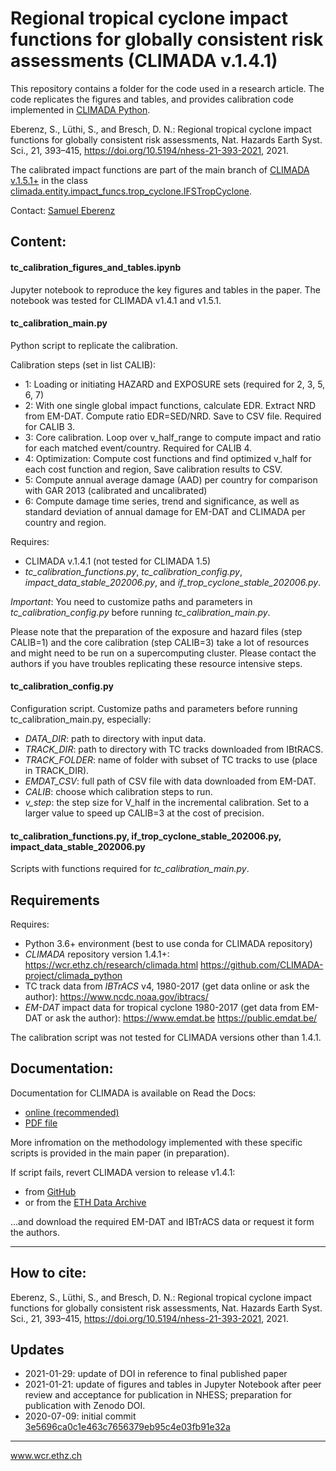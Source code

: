 # Regional tropical cyclone impact functions for globally consistent risk assessments (CLIMADA v.1.4.1)

This repository contains a folder for the code used in a research article. The code replicates the figures and tables, and provides calibration code implemented in [CLIMADA Python](https://github.com/CLIMADA-project/climada_python).

Eberenz, S., Lüthi, S., and Bresch, D. N.: Regional tropical cyclone impact functions for globally consistent risk assessments, Nat. Hazards Earth Syst. Sci., 21, 393–415, https://doi.org/10.5194/nhess-21-393-2021, 2021.     

The calibrated impact functions are part of the main branch of [CLIMADA v.1.5.1+](https://github.com/CLIMADA-project/climada_python/releases)
in the class [climada.entity.impact_funcs.trop_cyclone.IFSTropCyclone](https://github.com/CLIMADA-project/climada_python/blob/main/climada/entity/impact_funcs/trop_cyclone.py).

Contact: [Samuel Eberenz](mailto:samuel.eberenz@usys.ethz.ch)

## Content:

#### tc_calibration_figures_and_tables.ipynb
Jupyter notebook to reproduce the key figures and tables in the paper.
The notebook was tested for CLIMADA v1.4.1 and v1.5.1.

#### tc_calibration_main.py
Python script to replicate the calibration.

Calibration steps (set in list CALIB):
* 1:  Loading or initiating HAZARD and EXPOSURE sets (required for 2, 3, 5, 6, 7)
* 2:  With one single global impact functions, calculate EDR. Extract NRD from EM-DAT.
        Compute ratio EDR=SED/NRD. Save to CSV file. Required for CALIB 3.
* 3:  Core calibration. Loop over v_half_range to compute impact and ratio for each matched event/country. Required for CALIB 4.
* 4:  Optimization: Compute cost functions and find optimized v_half for each cost function and region,
        Save calibration results to CSV.
* 5:  Compute annual average damage (AAD) per country for comparison with GAR 2013 (calibrated and uncalibrated)
* 6:  Compute damage time series, trend and significance, as well as standard deviation of annual damage for EM-DAT and CLIMADA per country and region.

Requires:
* CLIMADA v.1.4.1 (not tested for CLIMADA 1.5)
* *tc_calibration_functions.py*, *tc_calibration_config.py*, *impact_data_stable_202006.py*, and *if_trop_cyclone_stable_202006.py*.

_Important_: You need to customize paths and parameters in *tc_calibration_config.py* before running *tc_calibration_main.py*.

Please note that the preparation of the exposure and hazard files (step CALIB=1)
and the core calibration (step CALIB=3) take a lot of resources and might need to
be run on a supercomputing cluster. Please contact the authors if you have troubles
replicating these resource intensive steps.

#### tc_calibration_config.py
Configuration script.
Customize paths and parameters before running tc_calibration_main.py,
especially:
* *DATA_DIR*: path to directory with input data.
* *TRACK_DIR*: path to directory with TC tracks downloaded from IBtRACS.
* *TRACK_FOLDER*: name of folder with subset of TC tracks to use (place in TRACK_DIR).
* *EMDAT_CSV*: full path of CSV file with data downloaded from EM-DAT.
* *CALIB*: choose which calibration steps to run.
* *v_step*: the step size for V_half in the incremental calibration. Set to a larger value to speed up CALIB=3 at the cost of precision.

#### tc_calibration_functions.py, if_trop_cyclone_stable_202006.py, impact_data_stable_202006.py
Scripts with functions required for *tc_calibration_main.py*.


## Requirements

Requires:
* Python 3.6+ environment (best to use conda for CLIMADA repository)
* _CLIMADA_ repository version 1.4.1+:
        https://wcr.ethz.ch/research/climada.html
        https://github.com/CLIMADA-project/climada_python
* TC track data from _IBTrACS_ v4, 1980-2017 (get data online or ask the author):
        https://www.ncdc.noaa.gov/ibtracs/
* _EM-DAT_ impact data for tropical cyclone 1980-2017 (get data from EM-DAT or ask the author):
        https://www.emdat.be
        https://public.emdat.be/

The calibration script was not tested for CLIMADA versions other than 1.4.1.

## Documentation:

Documentation for CLIMADA is available on Read the Docs:
* [online (recommended)](https://climada-python.readthedocs.io/en/stable/)
* [PDF file](https://buildmedia.readthedocs.org/media/pdf/climada-python/stable/climada-python.pdf)

More infromation on the methodology implemented with these specific scripts is provided in the main paper (in preparation).

If script fails, revert CLIMADA version to release v1.4.1:
* from [GitHub](https://github.com/CLIMADA-project/climada_python/releases/tag/v1.4.1)
* or from the [ETH Data Archive](http://doi.org/10.5905/ethz-1007-252)

...and download the required EM-DAT and IBTrACS data or request it form the authors.

-----


## How to cite:
Eberenz, S., Lüthi, S., and Bresch, D. N.: Regional tropical cyclone impact functions for globally consistent risk assessments, Nat. Hazards Earth Syst. Sci., 21, 393–415, https://doi.org/10.5194/nhess-21-393-2021, 2021. 

## Updates
* 2021-01-29: update of DOI in reference to final published paper
* 2021-01-21: update of figures and tables in Jupyter Notebook after peer review and acceptance for publication in NHESS; preparation for publication with Zenodo DOI.
* 2020-07-09: initial commit [3e5696ca0c1e463c7656379eb95c4e03fb91e32a](https://github.com/CLIMADA-project/climada_papers/commit/3e5696ca0c1e463c7656379eb95c4e03fb91e32a)
-----

www.wcr.ethz.ch
